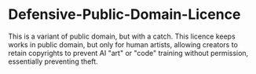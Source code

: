 # Defensive-Public-Domain-Licence


This is a variant of public domain, but with a catch. This licence keeps works in public domain, but only for human artists, allowing creators to retain copyrights to prevent AI "art" or "code" training without permission, essentially preventing theft. 
